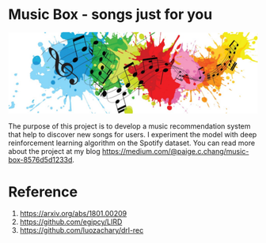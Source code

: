 # Music Box - songs just for you

![Output sample](other/music.jpeg)

The purpose of this project is to develop a music recommendation system that help to discover new songs for users. I experiment the model with deep reinforcement learning algorithm on the Spotify dataset. You can read more about the project at my blog https://medium.com/@paige.c.chang/music-box-8576d5d1233d.


# Reference
1. https://arxiv.org/abs/1801.00209
2. https://github.com/egipcy/LIRD
3. https://github.com/luozachary/drl-rec
